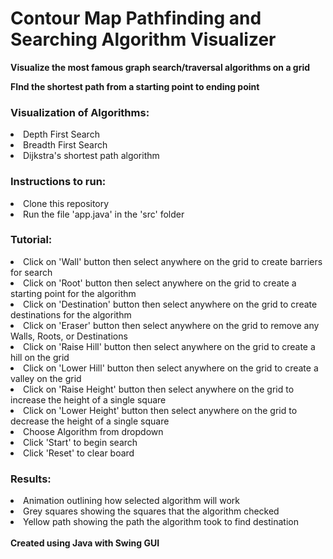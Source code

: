 # Contour Map Pathfinding and Searching Algorithm Visualizer

<p> <b>Visualize the most famous graph search/traversal algorithms on a grid</b></p>
<p> <b>FInd the shortest path from a starting point to ending point</b></p>

<h3>Visualization of Algorithms:</h3>
<li>Depth First Search</li>
<li>Breadth First Search</li>
<li>Dijkstra's shortest path algorithm</li>

<h3>Instructions to run:</h3>
<li>Clone this repository</li>
<li>Run the file 'app.java' in the 'src' folder</li>

<h3>Tutorial:</h3>
<li>Click on 'Wall' button then select anywhere on the grid to create barriers for search</li>
<li>Click on 'Root' button then select anywhere on the grid to create a starting point for the algorithm</li>
<li>Click on 'Destination' button then select anywhere on the grid to create destinations for the algorithm</li>
<li>Click on 'Eraser' button then select anywhere on the grid to remove any Walls, Roots, or Destinations</li>
<li>Click on 'Raise Hill' button then select anywhere on the grid to create a hill on the grid</li>
<li>Click on 'Lower Hill' button then select anywhere on the grid to create a valley on the grid</li>
<li>Click on 'Raise Height' button then select anywhere on the grid to increase the height of a single square</li>
<li>Click on 'Lower Height' button then select anywhere on the grid to decrease the height of a single square</li>
<li>Choose Algorithm from dropdown</li>
<li>Click 'Start' to begin search</li>
<li>Click 'Reset' to clear board</li>

<h3>Results:</h3>
<li>Animation outlining how selected algorithm will work</li>
<li>Grey squares showing the squares that the algorithm checked</li>
<li>Yellow path showing the path the algorithm took to find destination</li>
<br>
<b>Created using Java with Swing GUI</b>
